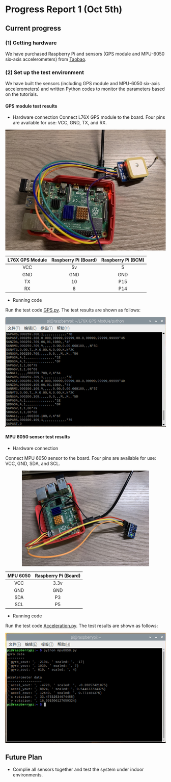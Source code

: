 # Progress Report 1 (Oct 5th)


## Current progress

### (1) Getting hardware
We have purchased Raspberry Pi and sensors (GPS module and MPU-6050 six-axis accelerometers) from [Taobao](https://www.taobao.com/).

### (2) Set up the test environment
We have built the sensors (including GPS module and MPU-6050 six-axis accelerometers) and written Python codes to monitor the parameters based on the tutorials.

#### GPS module test results

  - Hardware connection
Connect L76X GPS module to the board. Four pins are available for use: VCC, GND, TX, and RX.

![image](https://github.com/xiongrxchn/IntelBri.github.io/blob/gh1-pages/Images/GPS.png)

| L76X GPS Module  | Raspberry Pi (Board)  | Raspberry Pi (BCM) |
| :----: | :----: | :----:|
| VCC | 5v | 5 |
| GND | GND | GND |
| TX | 10 | P15 |
| RX | 8 | P14 |

- Running code

Run the test code [GPS.py](https://github.com/xiongrxchn/IntelBri.github.io/blob/gh1-pages/code/GPS.py). The test results are shown as follows:

![image](https://github.com/xiongrxchn/IntelBri.github.io/blob/gh1-pages/Images/gps_test1.png)


#### MPU 6050 sensor test results

  - Hardware connection
  
Connect MPU 6050 sensor to the board. Four pins are available for use: VCC, GND, SDA, and SCL.

<div align="center"><img width="400" src="https://github.com/xiongrxchn/IntelBri.github.io/blob/gh1-pages/Images/mpu6050.jpeg"/></div>

| MPU 6050  | Raspberry Pi (Board)  |
| :----: | :----: |
| VCC | 3.3v |
| GND | GND |
| SDA | P3 |
| SCL | P5 |

- Running code

Run the test code [Acceleration.py](https://github.com/xiongrxchn/IntelBri.github.io/blob/gh1-pages/code/Acceleration.py). The test results are shown as follows:

![image](https://github.com/xiongrxchn/IntelBri.github.io/blob/gh1-pages/Images/mpu_test1.png)

## Future Plan
- Complie all sensors together and test the system under indoor environments.
